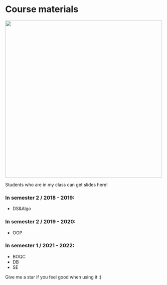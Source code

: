 # Course materials

<img src="https://cdna.artstation.com/p/assets/images/images/024/132/004/original/christine-le-blond-catanimnosig.gif?1581424415" width = 500px/>

Students who are in my class can get slides here!

### In semester 2 / 2018 - 2019:
- DS&Algo

### In semester 2 / 2019 - 2020:
- OOP

### In semester 1 / 2021 - 2022:
- BOQC
- DB
- SE

Give me a star if you feel good when using it :)
